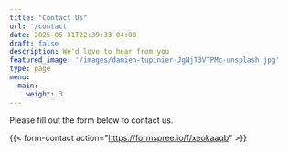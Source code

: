 ```yaml
---
title: "Contact Us"
url: '/contact'
date: 2025-05-31T22:39:33-04:00
draft: false
description: We'd love to hear from you
featured_image: '/images/damien-tupinier-JgNjT3VTPMc-unsplash.jpg'
type: page
menu:
  main:
    weight: 3
---
```



Please fill out the form below to contact us. 

{{< form-contact action="https://formspree.io/f/xeokaaqb"  >}}
